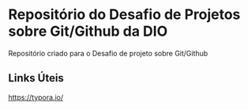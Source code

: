 # Repositório do Desafio de Projetos sobre Git/Github da DIO
Repositório criado para o Desafio de projeto sobre Git/Github

## Links Úteis
https://typora.io/
